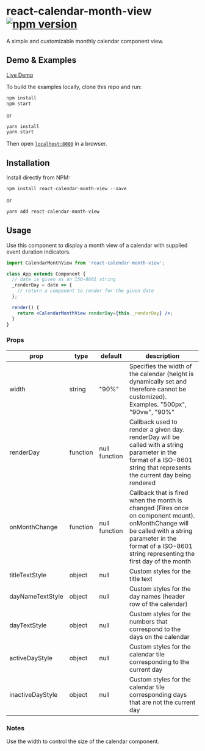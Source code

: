 # react-calendar-month-view [![npm version](https://badge.fury.io/js/react-calendar-month-view.svg)](https://badge.fury.io/js/react-calendar-month-view)

A simple and customizable monthly calendar component view.

## Demo & Examples

[Live Demo](https://alwyntan.github.io/react-calendar-month-view/)

To build the examples locally, clone this repo and run:

```js
npm install
npm start
```

or

```js
yarn install
yarn start
```

Then open [`localhost:8080`](http://localhost:8080) in a browser.

## Installation

Install directly from NPM:

```js
npm install react-calendar-month-view --save
```

or

```js
yarn add react-calendar-month-view
```

## Usage

Use this component to display a month view of a calendar with supplied event duration indicators.

```jsx
import CalendarMonthView from 'react-calendar-month-view';

class App extends Component {
  // date is given as an ISO-8601 string
  _renderDay = date => {
    // return a component to render for the given date
  };

  render() {
    return <CalendarMonthView renderDay={this._renderDay} />;
  }
}
```

### Props

| prop             | type     | default       | description                                                                                                                                                                                                       |
| ---------------- | -------- | ------------- | ----------------------------------------------------------------------------------------------------------------------------------------------------------------------------------------------------------------- |
| width            | string   | "90%"         | Specifies the width of the calendar (height is dynamically set and therefore cannot be customized). Examples. "500px", "90vw", "90%"                                                                              |
| renderDay        | function | null function | Callback used to render a given day. renderDay will be called with a string parameter in the format of a ISO-8601 string that represents the current day being rendered                                           |
| onMonthChange    | function | null function | Callback that is fired when the month is changed (Fires once on component mount). onMonthChange will be called with a string parameter in the format of a ISO-8601 string representing the first day of the month |
| titleTextStyle   | object   | null          | Custom styles for the title text                                                                                                                                                                                  |
| dayNameTextStyle | object   | null          | Custom styles for the day names (header row of the calendar)                                                                                                                                                      |
| dayTextStyle     | object   | null          | Custom styles for the numbers that correspond to the days on the calendar                                                                                                                                         |
| activeDayStyle   | object   | null          | Custom styles for the calendar tile corresponding to the current day                                                                                                                                              |
| inactiveDayStyle | object   | null          | Custom styles for the calendar tile corresponding days that are not the current day                                                                                                                               |

### Notes

Use the width to control the size of the calendar component.
